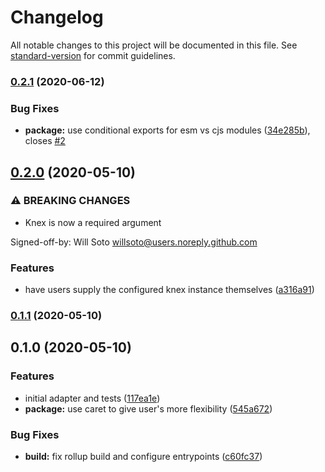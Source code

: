 # Changelog

All notable changes to this project will be documented in this file. See [standard-version](https://github.com/conventional-changelog/standard-version) for commit guidelines.

### [0.2.1](https://github.com/willsoto/casbin-objection-adapter/compare/v0.2.0...v0.2.1) (2020-06-12)


### Bug Fixes

* **package:** use conditional exports for esm vs cjs modules ([34e285b](https://github.com/willsoto/casbin-objection-adapter/commit/34e285bbb7f242e94abe49339d67422d402692d4)), closes [#2](https://github.com/willsoto/casbin-objection-adapter/issues/2)

## [0.2.0](https://github.com/willsoto/casbin-objection-adapter/compare/v0.1.1...v0.2.0) (2020-05-10)


### ⚠ BREAKING CHANGES

* Knex is now a required argument

Signed-off-by: Will Soto <willsoto@users.noreply.github.com>

### Features

* have users supply the configured knex instance themselves ([a316a91](https://github.com/willsoto/casbin-objection-adapter/commit/a316a917551450032316e7147c1fcb9a3e720c68))

### [0.1.1](https://github.com/willsoto/casbin-objection-adapter/compare/v0.1.0...v0.1.1) (2020-05-10)

## 0.1.0 (2020-05-10)


### Features

* initial adapter and tests ([117ea1e](https://github.com/willsoto/casbin-objection-adapter/commit/117ea1e7152b195951be2c256124c3400db4ce36))
* **package:** use caret to give user's more flexibility ([545a672](https://github.com/willsoto/casbin-objection-adapter/commit/545a672c23345cf8525ee9fac2495bd483217702))


### Bug Fixes

* **build:** fix rollup build and configure entrypoints ([c60fc37](https://github.com/willsoto/casbin-objection-adapter/commit/c60fc378a177615187c113a397d1e5e36848115f))

